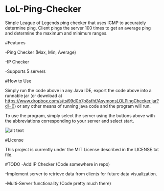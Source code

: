 # LoL-Ping-Checker

Simple League of Legends ping checker that uses ICMP to accurately determine ping.
Client pings the server 100 times to get an average ping and determine the maximum and minimum ranges.

#Features

-Ping Checker (Max, Min, Average)

-IP Checker

-Supports 5 servers

#How to Use

Simply run the code above in any Java IDE, export the code above into a runnable jar (or download at https://www.dropbox.com/s/tsi99d0b7p8sfhf/AsymonsLOLPingChecker.jar?dl=0) or any other means of running java code and the program will run.

To use the program, simply select the server using the buttons above with the abbreviations corresponding to your server and select start. 

![alt text](https://i.gyazo.com/b01334031cce172361ce2137be1fc6de.png "Logo Title Text 1")



#License

This project is currently under the MIT License described in the LICENSE.txt file. 

#TODO
-Add IP Checker (Code somewhere in repo)

-Implement server to retrieve data from clients for future data visualization. 

-Multi-Server functionality (Code pretty much there)
